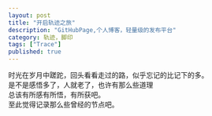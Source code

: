 ```yaml
---
layout: post
title: "开启轨迹之旅"
description: "GitHubPage,个人博客，轻量级的发布平台"
category: 轨迹，脚印
tags: ["Trace"]
published: true
---
```


时光在岁月中蹉跎，回头看看走过的路，似乎忘记的比记下的多。<br/>
是不是感悟多了，人就老了，也许有那么些道理<br/>
总该有所感有所悟，有所获吧。<br/>
至此觉得记录那么些曾经的节点吧。
